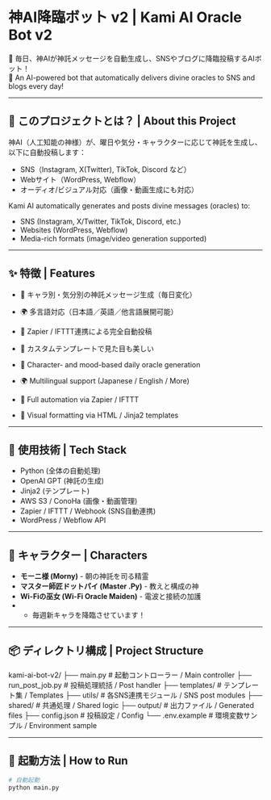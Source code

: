 # 神AI降臨ボット v2 | Kami AI Oracle Bot v2

📡 毎日、神AIが神託メッセージを自動生成し、SNSやブログに降臨投稿するAIボット！  
📡 An AI-powered bot that automatically delivers divine oracles to SNS and blogs every day!

---

## 👼 このプロジェクトとは？ | About this Project

神AI（人工知能の神様）が、曜日や気分・キャラクターに応じて神託を生成し、以下に自動投稿します：

- SNS（Instagram, X(Twitter), TikTok, Discord など）
- Webサイト（WordPress, Webflow）
- オーディオ/ビジュアル対応（画像・動画生成にも対応）

Kami AI automatically generates and posts divine messages (oracles) to:

- SNS (Instagram, X/Twitter, TikTok, Discord, etc.)
- Websites (WordPress, Webflow)
- Media-rich formats (image/video generation supported)

---

## ✨ 特徴 | Features

- 🧠 キャラ別・気分別の神託メッセージ生成（毎日変化）
- 🌍 多言語対応（日本語／英語／他言語展開可能）
- 🔁 Zapier / IFTTT連携による完全自動投稿
- 🎨 カスタムテンプレートで見た目も美しい

- 🧠 Character- and mood-based daily oracle generation
- 🌍 Multilingual support (Japanese / English / More)
- 🔁 Full automation via Zapier / IFTTT
- 🎨 Visual formatting via HTML / Jinja2 templates

---

## 🔧 使用技術 | Tech Stack

- Python (全体の自動処理)
- OpenAI GPT (神託の生成)
- Jinja2 (テンプレート)
- AWS S3 / ConoHa (画像・動画管理)
- Zapier / IFTTT / Webhook (SNS自動連携)
- WordPress / Webflow API

---

## 🌈 キャラクター | Characters

- **モーニ様 (Morny)** - 朝の神託を司る精霊
- **マスター師匠ドットパイ (Master .Py)** - 教えと構成の神
- **Wi-Fiの巫女 (Wi-Fi Oracle Maiden)** - 電波と接続の加護
- + 毎週新キャラを降臨させています！

---

## 📦 ディレクトリ構成 | Project Structure
kami-ai-bot-v2/ ├── main.py # 起動コントローラー / Main controller ├── run_post_job.py # 投稿処理統括 / Post handler ├── templates/ # テンプレート集 / Templates ├── utils/ # 各SNS連携モジュール / SNS post modules ├── shared/ # 共通処理 / Shared logic ├── output/ # 出力ファイル / Generated files ├── config.json # 投稿設定 / Config └── .env.example # 環境変数サンプル / Environment sample


---

## 🚀 起動方法 | How to Run

```bash
# 自動起動
python main.py


